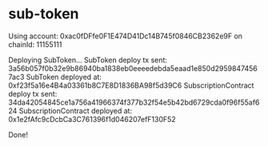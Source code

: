 # sub-token


Using account: 0xac0fDFfe0F1E474D41Dc14B745f0846CB2362e9F on chainId: 11155111

Deploying SubToken...
SubToken deploy tx sent: 3a56b057f0b32e9b86940ba1838eb0eeeedebda5eaad1e850d29598474567ac3
SubToken deployed at: 0xf23f5a16e4B4a03361b8C7E8D1836BA98f5d39C6
SubscriptionContract deploy tx sent: 34da42054845ce1a756a41966374f377b32f54e5b42bd6729cda0f96f55af624
SubscriptionContract deployed at: 0x1e2fAfc9cDcbCa3C761396f1d046207efF130F52

Done!
